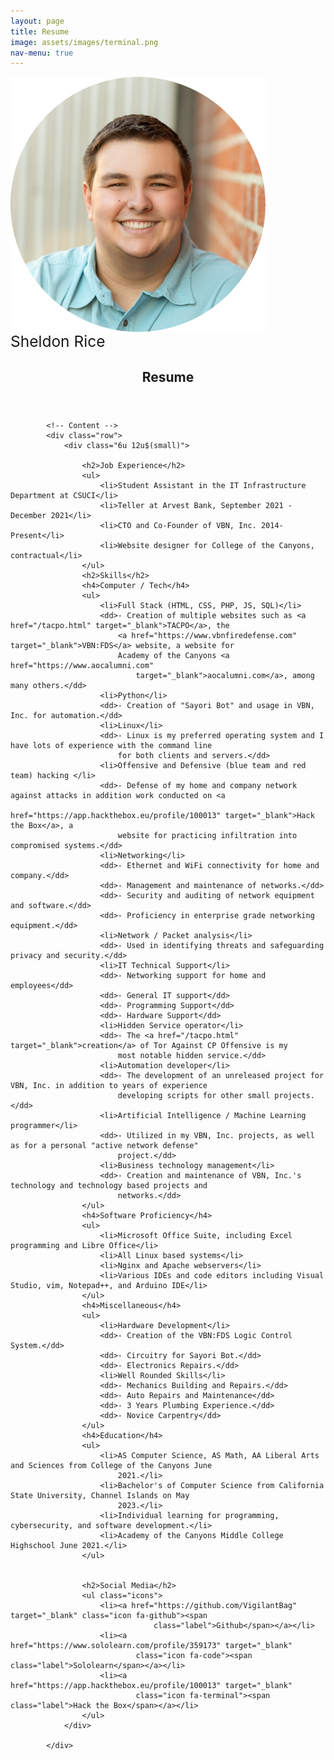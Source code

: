 ```yaml
---
layout: page
title: Resume
image: assets/images/terminal.png
nav-menu: true
---
```


<!-- Main -->
<div id="main" class="alt">
	<!-- One -->
	<section id="one">
		<div class="inner">
			<img style="vertical-align:middle;" src="assets/images/picofme.png" />
				<span style="font-size: 1.75em;">Sheldon Rice</span> 		
			<header class="major">
				<h1>Resume</h1>
			</header>

			<!-- Content -->
			<div class="row">
				<div class="6u 12u$(small)">
					
					<h2>Job Experience</h2>
					<ul>
						<li>Student Assistant in the IT Infrastructure Department at CSUCI</li>
						<li>Teller at Arvest Bank, September 2021 - December 2021</li>
						<li>CTO and Co-Founder of VBN, Inc. 2014-Present</li>
						<li>Website designer for College of the Canyons, contractual</li>
					</ul>
					<h2>Skills</h2>
					<h4>Computer / Tech</h4>
					<ul>
						<li>Full Stack (HTML, CSS, PHP, JS, SQL)</li>
						<dd>- Creation of multiple websites such as <a href="/tacpo.html" target="_blank">TACPO</a>, the
							<a href="https://www.vbnfiredefense.com" target="_blank">VBN:FDS</a> website, a website for
							Academy of the Canyons <a href="https://www.aocalumni.com"
								target="_blank">aocalumni.com</a>, among many others.</dd>
						<li>Python</li>
						<dd>- Creation of "Sayori Bot" and usage in VBN, Inc. for automation.</dd>
						<li>Linux</li>
						<dd>- Linux is my preferred operating system and I have lots of experience with the command line
							for both clients and servers.</dd>
						<li>Offensive and Defensive (blue team and red team) hacking </li>
						<dd>- Defense of my home and company network against attacks in addition work conducted on <a
								href="https://app.hackthebox.eu/profile/100013" target="_blank">Hack the Box</a>, a
							website for practicing infiltration into compromised systems.</dd>
						<li>Networking</li>
						<dd>- Ethernet and WiFi connectivity for home and company.</dd>
						<dd>- Management and maintenance of networks.</dd>
						<dd>- Security and auditing of network equipment and software.</dd>
						<dd>- Proficiency in enterprise grade networking equipment.</dd>
						<li>Network / Packet analysis</li>
						<dd>- Used in identifying threats and safeguarding privacy and security.</dd>
						<li>IT Technical Support</li>
						<dd>- Networking support for home and employees</dd>
						<dd>- General IT support</dd>
						<dd>- Programming Support</dd>
						<dd>- Hardware Support</dd>
						<li>Hidden Service operator</li>
						<dd>- The <a href="/tacpo.html" target="_blank">creation</a> of Tor Against CP Offensive is my
							most notable hidden service.</dd>
						<li>Automation developer</li>
						<dd>- The development of an unreleased project for VBN, Inc. in addition to years of experience
							developing scripts for other small projects.</dd>
						<li>Artificial Intelligence / Machine Learning programmer</li>
						<dd>- Utilized in my VBN, Inc. projects, as well as for a personal "active network defense"
							project.</dd>
						<li>Business technology management</li>
						<dd>- Creation and maintenance of VBN, Inc.'s technology and technology based projects and
							networks.</dd>
					</ul>
					<h4>Software Proficiency</h4>
					<ul>
						<li>Microsoft Office Suite, including Excel programming and Libre Office</li>
						<li>All Linux based systems</li>
						<li>Nginx and Apache webservers</li>
						<li>Various IDEs and code editors including Visual Studio, vim, Notepad++, and Arduino IDE</li>
					</ul>
					<h4>Miscellaneous</h4>
					<ul>
						<li>Hardware Development</li>
						<dd>- Creation of the VBN:FDS Logic Control System.</dd>
						<dd>- Circuitry for Sayori Bot.</dd>
						<dd>- Electronics Repairs.</dd>
						<li>Well Rounded Skills</li>
						<dd>- Mechanics Building and Repairs.</dd>
						<dd>- Auto Repairs and Maintenance</dd>
						<dd>- 3 Years Plumbing Experience.</dd>
						<dd>- Novice Carpentry</dd>
					</ul>
					<h4>Education</h4>
					<ul>
						<li>AS Computer Science, AS Math, AA Liberal Arts and Sciences from College of the Canyons June
							2021.</li>
						<li>Bachelor's of Computer Science from California State University, Channel Islands on May
							2023.</li>
						<li>Individual learning for programming, cybersecurity, and software development.</li>
						<li>Academy of the Canyons Middle College Highschool June 2021.</li>
					</ul>


					<h2>Social Media</h2>
					<ul class="icons">
						<li><a href="https://github.com/VigilantBag" target="_blank" class="icon fa-github"><span
									class="label">Github</span></a></li>
						<li><a href="https://www.sololearn.com/profile/359173" target="_blank"
								class="icon fa-code"><span class="label">Sololearn</span></a></li>
						<li><a href="https://app.hackthebox.eu/profile/100013" target="_blank"
								class="icon fa-terminal"><span class="label">Hack the Box</span></a></li>
					</ul>
				</div>

			</div>